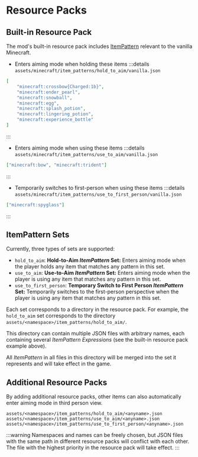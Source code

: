 # Resource Packs

## Built-in Resource Pack

The mod's built-in resource pack includes [ItemPattern](./ItemPattern.md) relevant to the vanilla Minecraft.

-   Enters aiming mode when holding these items
    :::details `assets/minecraft/item_patterns/hold_to_aim/vanilla.json`

```json
[
	"minecraft:crossbow{Charged:1b}",
	"minecraft:ender_pearl",
	"minecraft:snowball",
	"minecraft:egg",
	"minecraft:splash_potion",
	"minecraft:lingering_potion",
	"minecraft:experience_bottle"
]
```

:::

-   Enters aiming mode when using these items
    :::details `assets/minecraft/item_patterns/use_to_aim/vanilla.json`

```json
["minecraft:bow", "minecraft:trident"]
```

:::

-   Temporarily switches to first-person when using these items
    :::details `assets/minecraft/item_patterns/use_to_first_person/vanilla.json`

```json
["minecraft:spyglass"]
```

:::

## ItemPattern Sets

Currently, three types of sets are supported:

-   `hold_to_aim`: **Hold-to-Aim _ItemPattern_ Set:** Enters aiming mode when the player holds any item that matches any pattern in this set.
-   `use_to_aim`: **Use-to-Aim _ItemPattern_ Set:** Enters aiming mode when the player is using any item that matches any pattern in this set.
-   `use_to_first_person`: **Temporary Switch to First Person _ItemPattern_ Set:** Temporarily switches to the first-person perspective when the player is using any item that matches any pattern in this set.

Each set corresponds to a directory in the resource pack. For example, the `hold_to_aim` set corresponds to the directory `assets/<namespace>/item_patterns/hold_to_aim/`.

This directory can contain multiple JSON files with arbitrary names, each containing several _ItemPattern Expressions_ (see the built-in resource pack example above).

All _ItemPattern_ in all files in this directory will be merged into the set it represents and will take effect in the game.

## Additional Resource Packs

By adding additional resource packs, other items can also automatically enter aiming mode in third person view.

`assets/<namespace>/item_patterns/hold_to_aim/<anyname>.json`
`assets/<namespace>/item_patterns/use_to_aim/<anyname>.json`
`assets/<namespace>/item_patterns/use_to_first_person/<anyname>.json`

:::warning
Namespaces and names can be freely chosen, but JSON files with the same path in different resource packs will conflict with each other. The file with the highest priority in the resource pack will take effect.
:::

